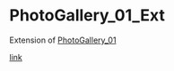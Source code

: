 # PhotoGallery_01_Ext
Extension of [PhotoGallery_01](https://github.com/QuinixLamina/PhotoGallery_01)


[link](https://quinixlamina.github.io/PhotoGallery_01_Ext/)
